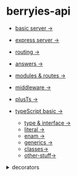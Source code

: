 # berryies-api

- [basic server →](./basic/index.js)

- [express server →](./express/index.js)

- [routing →](./routing/index.js)

- [answers →](./answers/index.js)

- [modules & routes →](./modules-route/index.js)

- [middleware →](./middleware/index.js)

- [plusTs →](./plusTs/index.ts)

- [typeScript basic →](./plusTs/index.ts)
  - [type & interface →](./plusTs/ts-basic/test_type_interface.ts)
  - [literal →](./plusTs/ts-basic/test_literal.ts)
  - [enam →](./plusTs/ts-basic/test_enum.ts)
  - [generics →](./plusTs/ts-basic/test_generics.ts)
  - [classes→](./plusTs/ts-basic/test_classes.ts)
  - [other-stuff→](./plusTs/ts-basic/test_other.ts)

<details>
<summary>
decorators
</summary>

![decorators →](./plusTs/ts-basic/images/decorators.jpg)

![move meta →](./plusTs/ts-basic/images/move_meta.jpg)

![decorators type →](./plusTs/ts-basic/images/deco_types.jpg)

![decorators order of execution →](./plusTs/ts-basic/images/deco_order_exec.jpg)

![decorators what is →](./plusTs/ts-basic/images/what_is_decorators.jpg)

[Подробности →](../10-flowers-api/src/test.ts)

</details>

